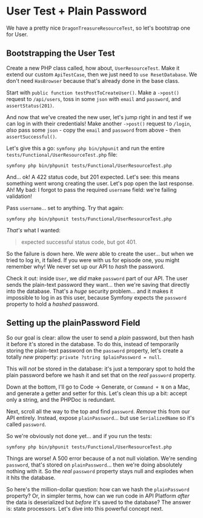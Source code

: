 # User Test + Plain Password

We have a pretty nice `DragonTreasureResourceTest`, so let's bootstrap one for
User.

## Bootstrapping the User Test

Create a new PHP class called, how about, `UserResourceTest`. Make it extend our
custom `ApiTestCase`, then we just need to `use ResetDatabase`. We don't need
`HasBrowser` because that's already done in the base class.

Start with `public function testPostToCreateUser()`. Make a `->post()` request to
`/api/users`, toss in some `json` with `email` and `password`, and `assertStatus(201)`.

And now that we've created the new user, let's jump right in and test if we can log
in with their credentials! Make another `->post()` request to `/login`, *also*
pass some `json` - copy the `email` and `password` from above - then `assertSuccessful()`.

Let's give this a go: `symfony php bin/phpunit` and run the entire
`tests/Functional/UserResourceTest.php` file:

```terminal-silent
symfony php bin/phpunit tests/Functional/UserResourceTest.php
```

And... ok! A 422 status code, but 201 expected. Let's see: this means something went
wrong creating the user. Let's pop open the last response. Ah! My bad: I forgot
to pass the required `username` field: we're failing validation!

Pass `username`... set to anything. Try that again:

```terminal-silent
symfony php bin/phpunit tests/Functional/UserResourceTest.php
```

*That's* what I wanted:

> expected successful status code, but got 401.

So the failure is down here. We *were* able to create the user... but when we tried
to log in, it failed. If you were with us for episode one, you might remember why!
We never set up our API to *hash* the password.

Check it out: inside `User`, we *did* make `password` part of our API. The user
sends the plain-text password they want... then we're saving that directly into
the database. That's a *huge* security problem... and it makes it impossible to
log in as this user, because Symfony expects the `password` property to hold a
*hashed* password.

## Setting up the plainPassword Field

So our goal is clear: allow the user to send a *plain* password, but then hash
it before it's stored in the database. To do this, instead of temporarily storing
the plain-text password on the `password` property, let's create a totally *new*
property: `private ?string $plainPassword = null`.

This will *not* be stored in the database: it's just a temporary spot to hold the
plain password before we hash it and set that on the *real* `password` property.

Down at the bottom, I'll go to Code -> Generate, or `Command + N` on a Mac, and
generate a getter and setter for this. Let's clean this up a bit: accept only
a string, and the PHPDoc is redundant.

Next, scroll all the way to the top and find `password`. *Remove* this from our
API entirely. Instead, expose `plainPassword`... but use `SerializedName` so
it's called `password`.

So we're obviously not done yet... and if you run the tests:

```terminal-silent
symfony php bin/phpunit tests/Functional/UserResourceTest.php
```

Things are worse! A 500 error because of a not null violation.
We're sending `password`, that's stored on `plainPassword`... then we're doing
absolutely nothing with it. So the *real* `password` property stays null and explodes
when it hits the database.

So here's the million-dollar question: how can we hash the `plainPassword` property?
Or, in simpler terms, how can we run code in API Platform *after* the data is deserialized
but *before* it's saved to the database? The answer is: state processors. Let's
dive into  this powerful concept next.
